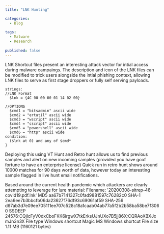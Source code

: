 ```yaml
---
title: "LNK Hunting" 

categories:
  - Blog
  
tags:
  - Malware
  - Research
  
published: false
---
```


LNK Shortcut files present an interesting attack vector for intial access during malware campaings. The description and icon of the 
LNK files can be modified to trick users alongside the intial phishing context, allowing LNK files to serve as first stage droppers
or fully self serving payloads.






```rule lnk_simple_poc{
strings:
//LNK Format
  $lnk = {4C 00 00 00 01 14 02 00}

//OPTIONS
  $cmd1 = "bitsadmin" ascii wide 
  $cmd2 = "ertutil" ascii wide 
  $cmd3 = "wscript" ascii wide
  $cmd4 = "cscript" ascii wide
  $cmd5 = "powershell" ascii wide
  $cmd6 = "http" ascii wide
condition:
  ($lnk at 0) and any of $cmd*
}
```

Deploying this using VT Hunt and Retro hunt allows us to find previous samples and alert on new incoming samples (provided you have goof fortune to have an enterprise license)
Quick run in retro hunt shows around 10000 matches for 90 days worth of data, however today an interesting sample flagged in live hunt email notifications.

Based around the current health pandemic which attackers are clearly attempting to leverage for lure material:
Filename: '20200308-sitrep-48-covid19.pdf.lnk'
MD5 aa67b7141327c0fad9881597c76282c0
SHA-1 2ea6ee7b3bbcfb06da23627f76df93c69061af59
SHA-256 d67ab3d7e09ee705111ee707c528c18a1caab04ab77a5f2b2b58ba58be7f3060
SSDEEP 24576:CQjIcFyV0dxCboFKK6irgwX7tkErksUJnUXo7B5jj86X:CQRAoXBXJxmJn3n3X
File type Windows shortcut
Magic MS Windows shortcut
File size 1.11 MB (1160121 bytes) 


